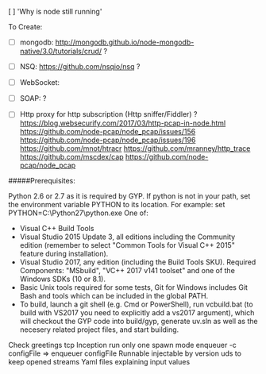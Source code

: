 [ ] 'Why is node still running'

To Create:
- [ ] mongodb: http://mongodb.github.io/node-mongodb-native/3.0/tutorials/crud/ ?
- [ ] NSQ: https://github.com/nsqio/nsq ?
- [ ] WebSocket: 
- [ ] SOAP: ?


- [ ] Http proxy for http subscription (Http sniffer/Fiddler) ?
        https://blog.websecurify.com/2017/03/http-pcap-in-node.html
        https://github.com/node-pcap/node_pcap/issues/156
        https://github.com/node-pcap/node_pcap/issues/196
        https://github.com/mnot/htracr
        https://github.com/mranney/http_trace
        https://github.com/mscdex/cap
        https://github.com/node-pcap/node_pcap


#####Prerequisites:

Python 2.6 or 2.7 as it is required by GYP. If python is not in your path, set the environment variable PYTHON to its location. For example: set PYTHON=C:\Python27\python.exe
One of:
- Visual C++ Build Tools
- Visual Studio 2015 Update 3, all editions including the Community edition (remember to select "Common Tools for Visual C++ 2015" feature during installation).
- Visual Studio 2017, any edition (including the Build Tools SKU). Required Components: "MSbuild", "VC++ 2017 v141 toolset" and one of the Windows SDKs (10 or 8.1).
- Basic Unix tools required for some tests, Git for Windows includes Git Bash and tools which can be included in the global PATH.
- To build, launch a git shell (e.g. Cmd or PowerShell), run vcbuild.bat (to build with VS2017 you need to explicitly add a vs2017 argument), which will checkout the GYP code into build/gyp, generate uv.sln as well as the necesery related project files, and start building.


Check greetings tcp
Inception run only one spawn mode
enqueuer -c configFile => enqueuer configFile
Runnable injectable by version
uds to keep opened streams
Yaml files explaining input values